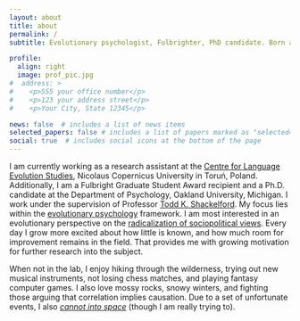 ```yaml
---
layout: about
title: about
permalink: /
subtitle: Evolutionary psychologist, Fulbrighter, PhD candidate. Born and raised in Toruń, Poland. Loves forests and winter. Retired computer gamer.

profile:
  align: right
  image: prof_pic.jpg
#  address: >
#    <p>555 your office number</p>
#    <p>123 your address street</p>
#    <p>Your City, State 12345</p>

news: false  # includes a list of news items
selected_papers: false # includes a list of papers marked as "selected={true}"
social: true  # includes social icons at the bottom of the page
---
```


I am currently working as a research assistant at the <a href="https://cles.umk.pl/">Centre for Language Evolution Studies</a>, Nicolaus Copernicus University in Toruń, Poland. Additionally, I am a Fulbright Graduate Student Award recipient and a Ph.D. candidate at the Department of Psychology, Oakland University, Michigan. I work under the supervision of Professor <a href="https://www.toddkshackelford.com/">Todd K. Shackelford</a>. My focus lies within the <a href="https://www.cep.ucsb.edu/primer.html">evolutionary psychology</a> framework. I am most interested in an evolutionary perspective on the <a href="https://annadoesscience.github.io/projects/1_radical/">radicalization of sociopolitical views</a>. Every day I grow more excited about how little is known, and how much room for improvement remains in the field. That provides me with growing motivation for further research into the subject.

When not in the lab, I enjoy hiking through the wilderness, trying out new musical instruments, not losing chess matches, and playing fantasy computer games. I also love mossy rocks, snowy winters, and fighting those arguing that correlation implies causation. Due to a set of unfortunate events, I also <a href="https://annadoesscience.github.io/projects/4_analog/"><i>cannot into space</i></a> (though I am really trying to).
